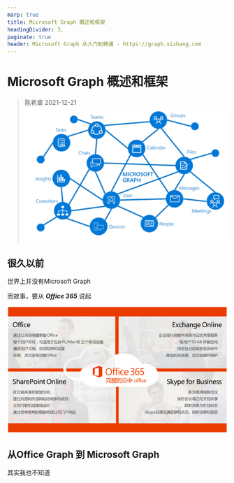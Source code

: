 ```yaml
---
marp: true
title: Microsoft Graph 概述和框架
headingDivider: 3,
paginate: true
header: Microsoft Graph 从入门到精通 - https://graph.xizhang.com
---
```


# Microsoft Graph 概述和框架
> 陈希章 2021-12-21
![bg fit right:40%](../images/graph.png)

## 很久以前

世界上并没有Microsoft Graph

而故事，要从 ***Office 365*** 说起

![bg fit right:70%](../images/office365.png)

## 从Office Graph 到 Microsoft Graph

其实我也不知道

